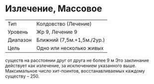 
# Излечение, Массовое

| | |
|---|---|
|Тип|Колдовство (Лечение)|
|Уровень| Жр 9, Лечение 9|
|Диапазон| Ближний (7,5м.+1,5м./2ур.)|
|Цель| Одно или несколько живых|

существ на расстоянии друг от друга не
более 9 м
Это заклинание действует как излечение, за исключением указанного выше.
Максимальное число хит-поинтов, восстанавливаемых каждому существу
– 250.